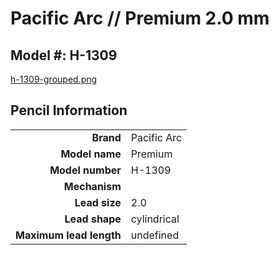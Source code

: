 # Pacific Arc // Premium 2.0 mm

## Model #: H-1309

[h-1309-grouped.png](h-1309-grouped.png)

## Pencil Information

|     |     |
| ---: | :--- |
| **Brand** | Pacific Arc |
| **Model name** | Premium |
| **Model number** | H-1309 |
| **Mechanism** |  |
| **Lead size** | 2.0 |
| **Lead shape** | cylindrical |
| **Maximum lead length** | undefined |
